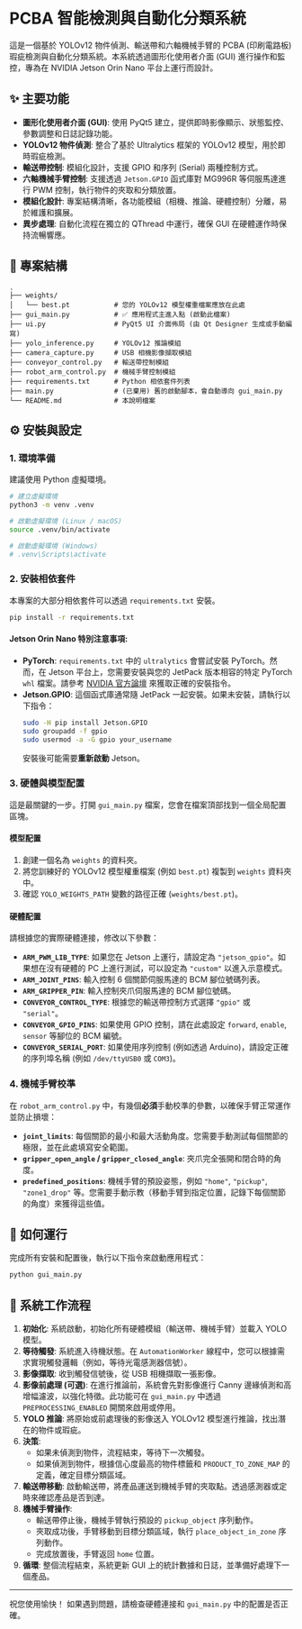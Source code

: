 # PCBA 智能檢測與自動化分類系統

這是一個基於 YOLOv12 物件偵測、輸送帶和六軸機械手臂的 PCBA (印刷電路板) 瑕疵檢測與自動化分類系統。本系統透過圖形化使用者介面 (GUI) 進行操作和監控，專為在 NVIDIA Jetson Orin Nano 平台上運行而設計。

## ✨ 主要功能

- **圖形化使用者介面 (GUI)**: 使用 PyQt5 建立，提供即時影像顯示、狀態監控、參數調整和日誌記錄功能。
- **YOLOv12 物件偵測**: 整合了基於 Ultralytics 框架的 YOLOv12 模型，用於即時瑕疵檢測。
- **輸送帶控制**: 模組化設計，支援 GPIO 和序列 (Serial) 兩種控制方式。
- **六軸機械手臂控制**: 支援透過 `Jetson.GPIO` 函式庫對 MG996R 等伺服馬達進行 PWM 控制，執行物件的夾取和分類放置。
- **模組化設計**: 專案結構清晰，各功能模組（相機、推論、硬體控制）分離，易於維護和擴展。
- **異步處理**: 自動化流程在獨立的 QThread 中運行，確保 GUI 在硬體運作時保持流暢響應。

## 📂 專案結構

```
.
├── weights/
│   └── best.pt           # 您的 YOLOv12 模型權重檔案應放在此處
├── gui_main.py           # ✅ 應用程式主進入點 (啟動此檔案)
├── ui.py                 # PyQt5 UI 介面佈局 (由 Qt Designer 生成或手動編寫)
├── yolo_inference.py     # YOLOv12 推論模組
├── camera_capture.py     # USB 相機影像擷取模組
├── conveyor_control.py   # 輸送帶控制模組
├── robot_arm_control.py  # 機械手臂控制模組
├── requirements.txt      # Python 相依套件列表
├── main.py               # (已棄用) 舊的啟動腳本，會自動導向 gui_main.py
└── README.md             # 本說明檔案
```

## ⚙️ 安裝與設定

### 1. 環境準備

建議使用 Python 虛擬環境。

```bash
# 建立虛擬環境
python3 -m venv .venv

# 啟動虛擬環境 (Linux / macOS)
source .venv/bin/activate

# 啟動虛擬環境 (Windows)
# .venv\Scripts\activate
```

### 2. 安裝相依套件

本專案的大部分相依套件可以透過 `requirements.txt` 安裝。

```bash
pip install -r requirements.txt
```

#### **Jetson Orin Nano 特別注意事項:**

- **PyTorch**: `requirements.txt` 中的 `ultralytics` 會嘗試安裝 PyTorch。然而，在 Jetson 平台上，您需要安裝與您的 JetPack 版本相容的特定 PyTorch `whl` 檔案。請參考 [NVIDIA 官方論壇](https://forums.developer.nvidia.com/t/pytorch-for-jetson/72048) 來獲取正確的安裝指令。
- **Jetson.GPIO**: 這個函式庫通常隨 JetPack 一起安裝。如果未安裝，請執行以下指令：
  ```bash
  sudo -H pip install Jetson.GPIO
  sudo groupadd -f gpio
  sudo usermod -a -G gpio your_username
  ```
  安裝後可能需要**重新啟動** Jetson。

### 3. 硬體與模型配置

這是最關鍵的一步。打開 `gui_main.py` 檔案，您會在檔案頂部找到一個全局配置區塊。

#### **模型配置**
1.  創建一個名為 `weights` 的資料夾。
2.  將您訓練好的 YOLOv12 模型權重檔案 (例如 `best.pt`) 複製到 `weights` 資料夾中。
3.  確認 `YOLO_WEIGHTS_PATH` 變數的路徑正確 (`weights/best.pt`)。

#### **硬體配置**
請根據您的實際硬體連接，修改以下參數：

- **`ARM_PWM_LIB_TYPE`**: 如果您在 Jetson 上運行，請設定為 `"jetson_gpio"`。如果想在沒有硬體的 PC 上進行測試，可以設定為 `"custom"` 以進入示意模式。
- **`ARM_JOINT_PINS`**: 輸入控制 6 個關節伺服馬達的 BCM 腳位號碼列表。
- **`ARM_GRIPPER_PIN`**: 輸入控制夾爪伺服馬達的 BCM 腳位號碼。
- **`CONVEYOR_CONTROL_TYPE`**: 根據您的輸送帶控制方式選擇 `"gpio"` 或 `"serial"`。
- **`CONVEYOR_GPIO_PINS`**: 如果使用 GPIO 控制，請在此處設定 `forward`, `enable`, `sensor` 等腳位的 BCM 編號。
- **`CONVEYOR_SERIAL_PORT`**: 如果使用序列控制 (例如透過 Arduino)，請設定正確的序列埠名稱 (例如 `/dev/ttyUSB0` 或 `COM3`)。

### 4. 機械手臂校準

在 `robot_arm_control.py` 中，有幾個**必須**手動校準的參數，以確保手臂正常運作並防止損壞：

- **`joint_limits`**: 每個關節的最小和最大活動角度。您需要手動測試每個關節的極限，並在此處填寫安全範圍。
- **`gripper_open_angle` / `gripper_closed_angle`**: 夾爪完全張開和閉合時的角度。
- **`predefined_positions`**: 機械手臂的預設姿態，例如 `"home"`, `"pickup"`, `"zone1_drop"` 等。您需要手動示教（移動手臂到指定位置，記錄下每個關節的角度）來獲得這些值。

## 🚀 如何運行

完成所有安裝和配置後，執行以下指令來啟動應用程式：

```bash
python gui_main.py
```

## 🔬 系統工作流程

1.  **初始化**: 系統啟動，初始化所有硬體模組（輸送帶、機械手臂）並載入 YOLO 模型。
2.  **等待觸發**: 系統進入待機狀態。在 `AutomationWorker` 線程中，您可以根據需求實現觸發邏輯（例如，等待光電感測器信號）。
3.  **影像擷取**: 收到觸發信號後，從 USB 相機擷取一張影像。
4.  **影像前處理 (可選)**: 在進行推論前，系統會先對影像進行 Canny 邊緣偵測和高增幅濾波，以強化特徵。此功能可在 `gui_main.py` 中透過 `PREPROCESSING_ENABLED` 開關來啟用或停用。
5.  **YOLO 推論**: 將原始或前處理後的影像送入 YOLOv12 模型進行推論，找出潛在的物件或瑕疵。
6.  **決策**:
    - 如果未偵測到物件，流程結束，等待下一次觸發。
    - 如果偵測到物件，根據信心度最高的物件標籤和 `PRODUCT_TO_ZONE_MAP` 的定義，確定目標分類區域。
6.  **輸送帶移動**: 啟動輸送帶，將產品運送到機械手臂的夾取點。透過感測器或定時來確認產品是否到達。
7.  **機械手臂操作**:
    - 輸送帶停止後，機械手臂執行預設的 `pickup_object` 序列動作。
    - 夾取成功後，手臂移動到目標分類區域，執行 `place_object_in_zone` 序列動作。
    - 完成放置後，手臂返回 `home` 位置。
8.  **循環**: 整個流程結束，系統更新 GUI 上的統計數據和日誌，並準備好處理下一個產品。

---
祝您使用愉快！ 如果遇到問題，請檢查硬體連接和 `gui_main.py` 中的配置是否正確。
